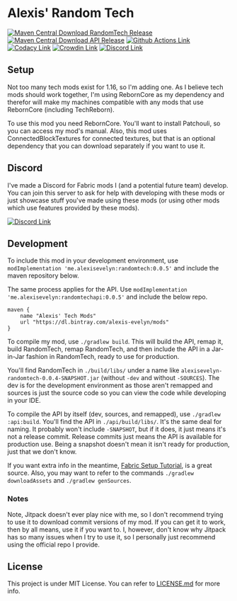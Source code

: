 # Alexis' Random Tech

<!--[![Bintray Download Badge][bintray-badge]][bintray-download-link]-->
[![Maven Central Download RandomTech Release][sonatype-release-badge-randomtech]][maven-central-release-randomtech-latest-download]
[![Maven Central Download API Release][sonatype-release-badge-api]][maven-central-release-api-latest-download]
[![Github Actions Link][github-actions-badge]][github-actions-link]
[![Codacy Link][codacy-badge]][codacy-link]
[![Crowdin Link][crowdin-badge]][crowdin-link]
[![Discord Link][discord-badge]][discord-invite-link-badge]

## Setup

Not too many tech mods exist for 1.16, so I'm adding one. As I believe tech mods should work together, I'm using RebornCore as my dependency and therefor will make my machines compatible with any mods that use RebornCore (including TechReborn).

To use this mod you need RebornCore. You'll want to install Patchouli, so you can access my mod's manual. Also, this mod uses ConnectedBlockTextures for connected textures, but that is an optional dependency that you can download separately if you want to use it.

## Discord

I've made a Discord for Fabric mods I (and a potential future team) develop. You can join this server to ask for help with developing with these mods or just showcase stuff you've made using these mods (or using other mods which use features provided by these mods).

[![Discord Link][discord-banner]][discord-invite-link-banner]

## Development

To include this mod in your development environment, use `modImplementation 'me.alexisevelyn:randomtech:0.0.5'` and include the maven repository below.

The same process applies for the API. Use `modImplementation 'me.alexisevelyn:randomtechapi:0.0.5'` and include the below repo.

```Gradle
maven {
    name "Alexis' Tech Mods"
    url "https://dl.bintray.com/alexis-evelyn/mods" 
}
```

To compile my mod, use `./gradlew build`. This will build the API, remap it, build RandomTech, remap RandomTech, and then include the API in a Jar-in-Jar fashion in RandomTech, ready to use for production.

You'll find RandomTech in `./build/libs/` under a name like `alexisevelyn-randomtech-0.0.4-SNAPSHOT.jar` (without `-dev` and without `-SOURCES`). The dev is for the development environment as those aren't remapped and sources is just the source code so you can view the code while developing in your IDE.

To compile the API by itself (dev, sources, and remapped), use `./gradlew :api:build`. You'll find the API in `./api/build/libs/`. It's the same deal for naming. It probably won't include `-SNAPSHOT`, but if it does, it just means it's not a release commit. Release commits just means the API is available for production use. Being a snapshot doesn't mean it isn't ready for production, just that we don't know.

If you want extra info in the meantime, [Fabric Setup Tutorial][fabric-tutorial-link], is a great source. Also, you may want to refer to the commands `./gradlew downloadAssets` and `./gradlew genSources`.

### Notes

Note, Jitpack doesn't ever play nice with me, so I don't recommend trying to use it to download commit versions of my mod. If you can get it to work, then by all means, use it if you want to. I, however, don't know why Jitpack has so many issues when I try to use it, so I personally just recommend using the official repo I provide.

## License

This project is under MIT License. You can refer to [LICENSE.md][license-link] for more info.

[fabric-tutorial-link]: <https://fabricmc.net/wiki/tutorial:setup> "Fabric Tutorial Link"

[discord-badge]: <https://discord.com/api/guilds/750301084202958899/widget.png> "Discord Badge"
[discord-banner]: <https://discord.com/api/guilds/750301084202958899/widget.png?style=banner2> "Discord Banner"
[discord-invite-link-banner]: <https://discord.gg/kBKwmdw> "Discord Invite Link Banner"
[discord-invite-link-badge]: <https://discord.gg/m2wTSDZ> "Discord Invite Link Badge"

[codacy-badge]: <https://api.codacy.com/project/badge/Grade/28e0e43f7cbc4678a0d3f6a8a2d69742> "Codacy Badge"
[codacy-link]: <https://app.codacy.com/manual/alexis-evelyn/RandomTech?utm_source=github.com&utm_medium=referral&utm_content=alexis-evelyn/RandomTech&utm_campaign=Badge_Grade_Dashboard> "Codacy Link"

[crowdin-badge]: <https://badges.crowdin.net/randomtech/localized.svg> "Crowdin Badge"
[crowdin-link]: <https://crwd.in/randomtech> "Crowdin Link"

[github-actions-badge]: <https://github.com/alexis-evelyn/RandomTech/workflows/Build%20Mod/badge.svg> "Github Actions Badge"
[github-actions-link]: <https://github.com/alexis-evelyn/RandomTech/actions> "Github Actions Link"

[bintray-badge]: <https://api.bintray.com/packages/alexis-evelyn/mods/RandomTech/images/download.svg> "Bintray Badge"
[bintray-download-link]: <https://bintray.com/alexis-evelyn/mods/RandomTech/_latestVersion> "Bintray Download Link"

[license-link]: <LICENSE.md> "License Markdown File"

[sonatype-release-badge-randomtech]: <https://img.shields.io/nexus/r/me.alexisevelyn/randomtech.svg?server=https%3A%2F%2Foss.sonatype.org&style=flat&color=brightgreen&label=RandomTech%20Release> "Sonatype Release Badge For RandomTech"
[sonatype-snapshot-badge-randomtech]: <https://img.shields.io/nexus/r/me.alexisevelyn/randomtech.svg?server=https%3A%2F%2Foss.sonatype.org&style=flat&color=brightgreen&label=RandomTech%20Snapshot> "Sonatype Snapshot Badge For RandomTech"
[sonatype-release-badge-api]: <https://img.shields.io/nexus/r/me.alexisevelyn/randomtechapi.svg?server=https%3A%2F%2Foss.sonatype.org&style=flat&color=brightgreen&label=API%20Release> "Sonatype Release Badge For API"
[sonatype-snapshot-badge-api]: <https://img.shields.io/nexus/r/me.alexisevelyn/randomtechapi.svg?server=https%3A%2F%2Foss.sonatype.org&style=flat&color=brightgreen&label=API%20Snapshot> "Sonatype Snapshot Badge For API"

<!-- So, apparently, I cannot find a "latest release" link from directly on Maven Central (search.maven.org), so I'm using MVNRepository Instead. I'm also going to have to look for snapshot links too -->
[maven-central-release-randomtech-latest-download]: <https://mvnrepository.com/artifact/me.alexisevelyn/randomtech/latest> "Maven Central Release RandomTech Latest Download"
[maven-central-release-api-latest-download]: <https://mvnrepository.com/artifact/me.alexisevelyn/randomtechapi/latest> "Maven Central Release API Latest Download"
